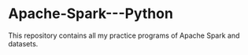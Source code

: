 # Apache-Spark---Python
This repository contains all my practice programs of Apache Spark and datasets.
